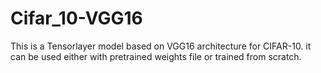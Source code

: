 # Cifar_10-VGG16
This is a Tensorlayer model based on VGG16 architecture for CIFAR-10. it can be used either with pretrained weights file or trained from scratch.

